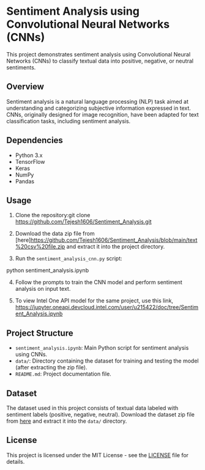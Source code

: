 # Sentiment Analysis using Convolutional Neural Networks (CNNs)

This project demonstrates sentiment analysis using Convolutional Neural Networks (CNNs) to classify textual data into positive, negative, or neutral sentiments. 

## Overview

Sentiment analysis is a natural language processing (NLP) task aimed at understanding and categorizing subjective information expressed in text. CNNs, originally designed for image recognition, have been adapted for text classification tasks, including sentiment analysis.

## Dependencies

- Python 3.x
- TensorFlow
- Keras
- NumPy
- Pandas

## Usage

1. Clone the repository:git clone https://github.com/Tejesh1606/Sentiment_Analysis.git

2. Download the data zip file from [here]https://github.com/Tejesh1606/Sentiment_Analysis/blob/main/text%20csv%20file.zip and extract it into the project directory.

3. Run the `sentiment_analysis_cnn.py` script:

python sentiment_analysis.ipynb


4. Follow the prompts to train the CNN model and perform sentiment analysis on input text.

5. To view Intel One API model for the same project, use this link, https://jupyter.oneapi.devcloud.intel.com/user/u215422/doc/tree/Sentiment_Analysis.ipynb
## Project Structure

- `sentiment_analysis.ipynb`: Main Python script for sentiment analysis using CNNs.
- `data/`: Directory containing the dataset for training and testing the model (after extracting the zip file).
- `README.md`: Project documentation file.

## Dataset

The dataset used in this project consists of textual data labeled with sentiment labels (positive, negative, neutral). Download the dataset zip file from [here](link_to_your_data.zip) and extract it into the `data/` directory.

## License

This project is licensed under the MIT License - see the [LICENSE](LICENSE) file for details.

